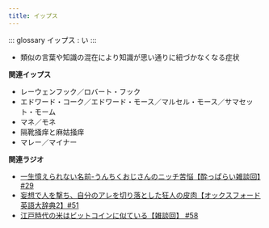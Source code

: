 ```yaml
---
title: イップス
---
```


::: glossary
イップス : い
:::

-   類似の言葉や知識の混在により知識が思い通りに紐づかなくなる症状

**関連イップス**

-   レーウェンフック／ロバート・フック
-   エドワード・コーク／エドワード・モース／マルセル・モース／サマセット・モーム
-   マネ／モネ
-   隔靴掻痒と麻姑掻痒
-   マレー／マイナー

**関連ラジオ**

-   [一生憶えられない名前-うんちくおじさんのニッチ苦悩【酔っぱらい雑談回】#29](https://www.youtube.com/watch?v=AupRSh21Smg)
-   [妄想で人を撃ち、自分のアレを切り落とした狂人の皮肉【オックスフォード英語大辞典2】#51](https://www.youtube.com/watch?v=O9dMmofn7JU)
-   [江戸時代の米はビットコインに似ている【雑談回】
    #58](https://www.youtube.com/watch?v=T5cDcCKB19k)
